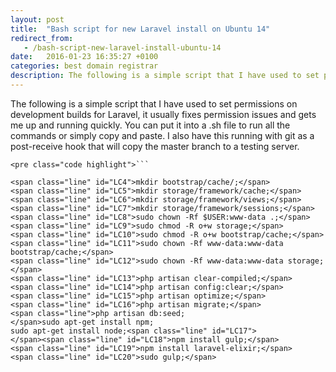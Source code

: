 ```yaml
---
layout: post
title:  "Bash script for new Laravel install on Ubuntu 14"
redirect_from:
   - /bash-script-new-laravel-install-ubuntu-14
date:   2016-01-23 16:35:27 +0100
categories: best domain registrar
description: The following is a simple script that I have used to set permissions on development builds for Laravel, it usually fixes permission issues and gets me up and running quickly. You can put it into a .sh
---
```


The following is a simple script that I have used to set permissions on development builds for Laravel, it usually fixes permission issues and gets me up and running quickly. You can put it into a .sh file to run all the commands or simply copy and paste. I also have this running with git as a post-receive hook that will copy the master branch to a testing server.

```
<pre class="code highlight">```

<span class="line" id="LC4">mkdir bootstrap/cache/;</span>
<span class="line" id="LC5">mkdir storage/framework/cache;</span>
<span class="line" id="LC6">mkdir storage/framework/views;</span>
<span class="line" id="LC7">mkdir storage/framework/sessions;</span>
<span class="line" id="LC8">sudo chown -Rf $USER:www-data .;</span>
<span class="line" id="LC9">sudo chmod -R o+w storage;</span>
<span class="line" id="LC10">sudo chmod -R o+w bootstrap/cache;</span>
<span class="line" id="LC11">sudo chown -Rf www-data:www-data bootstrap/cache;</span>
<span class="line" id="LC12">sudo chown -Rf www-data:www-data storage;</span>
<span class="line" id="LC13">php artisan clear-compiled;</span>
<span class="line" id="LC14">php artisan config:clear;</span>
<span class="line" id="LC15">php artisan optimize;</span>
<span class="line" id="LC16">php artisan migrate;</span>
<span class="line">php artisan db:seed;
</span>sudo apt-get install npm;
sudo apt-get install node;<span class="line" id="LC17">
</span><span class="line" id="LC18">npm install gulp;</span> 
<span class="line" id="LC19">npm install laravel-elixir;</span> 
<span class="line" id="LC20">sudo gulp;</span>
```
```